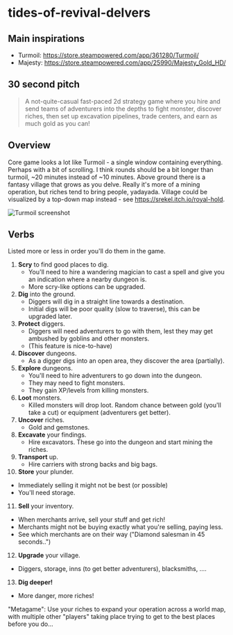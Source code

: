 # tides-of-revival-delvers

## Main inspirations

- Turmoil: https://store.steampowered.com/app/361280/Turmoil/
- Majesty: https://store.steampowered.com/app/25990/Majesty_Gold_HD/

## 30 second pitch

> A not-quite-casual fast-paced 2d strategy game where you hire and send teams of adventurers into the depths to fight monster, discover riches, then set up excavation pipelines, trade centers, and earn as much gold as you can!

## Overview

Core game looks a lot like Turmoil - a single window containing everything. Perhaps with a bit of scrolling. I think rounds should be a bit longer than turmoil, ~20 minutes instead of ~10 minutes. Above ground there is a fantasy village that grows as you delve. Really it's more of a mining operation, but riches tend to bring people, yadayada. Village could be visualized by a top-down map instead - see https://srekel.itch.io/royal-hold.

![Turmoil screenshot](http://gamious.com/wp-content/uploads/2019/06/2.jpg)

## Verbs

Listed more or less in order you'll do them in the game.

1. **Scry** to find good places to dig.
   - You'll need to hire a wandering magician to cast a spell and give you an indication where a nearby dungeon is.
   - More scry-like options can be upgraded.
2. **Dig** into the ground.
   - Diggers will dig in a straight line towards a destination.
   - Initial digs will be poor quality (slow to traverse), this can be upgraded later.
3. **Protect** diggers.
   - Diggers will need adventurers to go with them, lest they may get ambushed by goblins and other monsters.
   - (This feature is nice-to-have)
4. **Discover** dungeons.
   - As a digger digs into an open area, they discover the area (partially).
5. **Explore** dungeons.
   - You'll need to hire adventurers to go down into the dungeon.
   - They may need to fight monsters.
   - They gain XP/levels from killing monsters.
6. **Loot** monsters.
   - Killed monsters will drop loot. Random chance between gold (you'll take a cut) or equipment (adventurers get better).
7. **Uncover** riches.
   - Gold and gemstones.
8. **Excavate** your findings.
   - Hire excavators. These go into the dungeon and start mining the riches.
9. **Transport** up.
   - Hire carriers with strong backs and big bags.
10. **Store** your plunder.

- Immediately selling it might not be best (or possible)
- You'll need storage.

11. **Sell** your inventory.

- When merchants arrive, sell your stuff and get rich!
- Merchants might not be buying exactly what you're selling, paying less.
- See which merchants are on their way ("Diamond salesman in 45 seconds..")

12. **Upgrade** your village.

- Diggers, storage, inns (to get better adventurers), blacksmiths, ....

13. **Dig deeper!**

- More danger, more riches!

"Metagame": Use your riches to expand your operation across a world map, with multiple other "players" taking place trying to get to the best places before you do...
